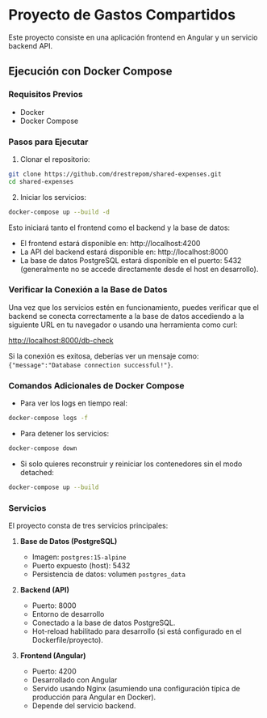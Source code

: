 # Proyecto de Gastos Compartidos

Este proyecto consiste en una aplicación frontend en Angular y un servicio backend API.

## Ejecución con Docker Compose

### Requisitos Previos
- Docker
- Docker Compose

### Pasos para Ejecutar

1. Clonar el repositorio:
```bash
git clone https://github.com/drestrepom/shared-expenses.git
cd shared-expenses
```

2. Iniciar los servicios:
```bash
docker-compose up --build -d
```

Esto iniciará tanto el frontend como el backend y la base de datos:
- El frontend estará disponible en: http://localhost:4200
- La API del backend estará disponible en: http://localhost:8000
- La base de datos PostgreSQL estará disponible en el puerto: 5432 (generalmente no se accede directamente desde el host en desarrollo).

### Verificar la Conexión a la Base de Datos

Una vez que los servicios estén en funcionamiento, puedes verificar que el backend se conecta correctamente a la base de datos accediendo a la siguiente URL en tu navegador o usando una herramienta como curl:

[http://localhost:8000/db-check](http://localhost:8000/db-check)

Si la conexión es exitosa, deberías ver un mensaje como: `{"message":"Database connection successful!"}`.

### Comandos Adicionales de Docker Compose

- Para ver los logs en tiempo real:
```bash
docker-compose logs -f
```

- Para detener los servicios:
```bash
docker-compose down
```

- Si solo quieres reconstruir y reiniciar los contenedores sin el modo detached:
```bash
docker-compose up --build
```

### Servicios

El proyecto consta de tres servicios principales:

1. **Base de Datos (PostgreSQL)**
   - Imagen: `postgres:15-alpine`
   - Puerto expuesto (host): 5432
   - Persistencia de datos: volumen `postgres_data`

2. **Backend (API)**
   - Puerto: 8000
   - Entorno de desarrollo
   - Conectado a la base de datos PostgreSQL.
   - Hot-reload habilitado para desarrollo (si está configurado en el Dockerfile/proyecto).

3. **Frontend (Angular)**
   - Puerto: 4200
   - Desarrollado con Angular
   - Servido usando Nginx (asumiendo una configuración típica de producción para Angular en Docker).
   - Depende del servicio backend.
